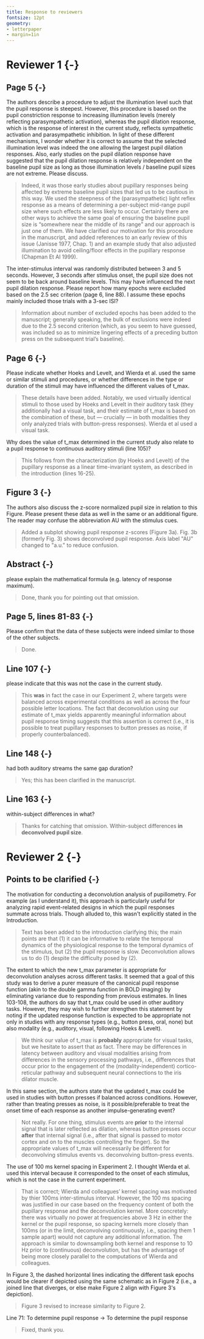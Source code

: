 ```yaml
---
title: Response to reviewers
fontsize: 12pt
geometry:
- letterpaper
- margin=1in
---
```


# Reviewer 1 {-}
## Page 5 {-}
The authors describe a procedure to adjust the illumination level such that the pupil response is steepest. However, this procedure is based on the pupil constriction response to increasing illumination levels (merely reflecting parasympathetic activation), whereas the pupil dilation response, which is the response of interest in the current study, reflects sympathetic activation and parasympathetic inhibition.  In light of these different mechanisms, I wonder whether it is correct to assume that the selected illumination level was indeed the one allowing the largest pupil dilation responses. Also, early studies on the pupil dilation response have suggested that the pupil dilation response is relatively independent on the baseline pupil size as long as those illumination levels / baseline pupil sizes are not extreme. Please discuss.

> Indeed, it was those early studies about pupillary responses being affected by extreme baseline pupil sizes that led us to be cautious in this way. We used the steepness of the (parasympathetic) light reflex response as a means of determining a per-subject mid-range pupil size where such effects are less likely to occur. Certainly there are other ways to achieve the same goal of ensuring the baseline pupil size is “somewhere near the middle of its range” and our approach is just one of them. We have clarified our motivation for this procedure in the manuscript, and added references to an early review of this issue (Janisse 1977, Chap. 1) and an example study that also adjusted illumination to avoid ceiling/floor effects in the pupillary response (Chapman Et Al 1999).

The inter-stimulus interval was randomly distributed between 3 and 5 seconds. However, 3 seconds after stimulus onset, the pupil size does not seem to be back around baseline levels. This may have influenced the next pupil dilation response. Please report how many epochs were excluded based on the 2.5 sec criterion (page 6, line 88). I assume these epochs mainly included those trials with a 3-sec ISI?

> Information about number of excluded epochs has been added to the manuscript; generally speaking, the bulk of exclusions were indeed due to the 2.5 second criterion (which, as you seem to have guessed, was included so as to minimize lingering effects of a preceding button press on the subsequent trial’s baseline).

## Page 6 {-}
Please indicate whether Hoeks and Levelt, and Wierda et al. used the same or similar stimuli and procedures, or whether differences in the type or duration of the stimuli may have influenced the different values of t_max.

> These details have been added. Notably, we used virtually identical stimuli to those used by Hoeks and Levelt in their auditory task (they additionally had a visual task, and their estimate of t_max is based on the combination of these, but — crucially — in both modalities they only analyzed trials with button-press responses). Wierda et al used a visual task.

Why does the value of t_max determined in the current study also relate to a pupil response to continuous auditory stimuli (line 105)?

> This follows from the characterization (by Hoeks and Levelt) of the pupillary response as a linear time-invariant system, as described in the introduction (lines 16-25).

## Figure 3 {-}
The authors also discuss the z-score normalized pupil size in relation to this Figure. Please present these data as well in the same or an additional figure. The reader may confuse the abbreviation AU with the stimulus cues.

> Added a subplot showing pupil response z-scores (Figure 3a). Fig. 3b (formerly Fig. 3) shows deconvolved pupil response. Axis label "AU" changed to "a.u." to reduce confusion.

## Abstract {-}
please explain the mathematical formula (e.g. latency of response maximum).

> Done, thank you for pointing out that omission.

## Page 5, lines 81-83 {-}
Please confirm that the data of these subjects were indeed similar to those of the other subjects.

> Done.

## Line 107 {-}
please indicate that this was not the case in the current study.

> This **was** in fact the case in our Experiment 2, where targets were balanced across experimental conditions as well as across the four possible letter locations. The fact that deconvolution using our estimate of t_max yields apparently meaningful information about pupil response timing suggests that this assertion is correct (i.e., it is possible to treat pupillary responses to button presses as noise, if properly counterbalanced).

## Line 148 {-}
had both auditory streams the same gap duration?

> Yes; this has been clarified in the manuscript.

## Line 163 {-}
within-subject differences in what?

> Thanks for catching that omission. Within-subject differences **in deconvolved pupil size**.

# Reviewer 2 {-}
## Points to be clarified {-}
The motivation for conducting a deconvolution analysis of pupillometry. For example (as I understand it), this approach is particularly useful for analyzing rapid event-related designs in which the pupil responses summate across trials. Though alluded to, this wasn't explicitly stated in the Introduction.

> Text has been added to the introduction clarifying this; the main points are that (1) it can be informative to relate the temporal dynamics of the physiological response to the temporal dynamics of the stimulus, but (2) the pupil response is slow. Deconvolution allows us to do (1) despite the difficulty posed by (2).

The extent to which the new t_max parameter is appropriate for deconvolution analyses across different tasks. It seemed that a goal of this study was to derive a purer measure of the canonical pupil response function (akin to the double gamma function in BOLD imaging) by eliminating variance due to responding from previous estimates. In lines 103-108, the authors do say that t_max could be used in other auditory tasks. However, they may wish to further strengthen this statement by noting if the updated response function is expected to be appropriate not only in studies with any response types (e.g., button press, oral, none) but also modality (e.g., auditory, visual, following Hoeks & Levelt).

> We think our value of t_max is **probably** appropriate for visual tasks, but we hesitate to assert that as fact. There may be differences in latency between auditory and visual modalities arising from differences in the sensory processing pathways, i.e., differences that occur prior to the engagement of the (modality-independent) cortico-reticular pathway and subsequent neural connections to the iris dilator muscle.

In this same section, the authors state that the updated t_max could be used in studies with button presses if balanced across conditions. However, rather than treating presses as noise, is it possible/preferable to treat the onset time of each response as another impulse-generating event?

> Not really. For one thing, stimulus events are **prior** to the internal signal that is later reflected as dilation, whereas button presses occur **after** that internal signal (i.e., after that signal is passed to motor cortex and on to the muscles controlling the finger).  So the appropriate values of t_max will necessarily be different for deconvolving stimulus events vs. deconvolving button-press events.

The use of 100 ms kernel spacing in Experiment 2. I thought Wierda et al. used this interval because it corresponded to the onset of each stimulus, which is not the case in the current experiment.

> That is correct; Wierda and colleagues’ kernel spacing was motivated by thier 100ms inter-stimulus interval. However, the 100 ms spacing was justified in our case based on the frequency content of both the pupillary response and the deconvolution kernel. More concretely: there was virtually no power at frequencies above 3 Hz in either the kernel or the pupil response, so spacing kernels more closely than 100ms (or in the limit, deconvolving continuously, i.e., spacing them 1 sample apart) would not capture any additional information. The approach is similar to downsampling both kernel and response to 10 Hz prior to (continuous) deconvolution, but has the advantage of being more closely parallel to the computations of Wierda and colleagues.

In Figure 3, the dashed horizontal lines indicating the different task epochs would be clearer if depicted using the same schematic as in Figure 2 (i.e., a joined line that diverges, or else make Figure 2 align with Figure 3's depiction).

> Figure 3 revised to increase similarity to Figure 2.

Line 71: To determine pupil response → To determine the pupil response

> Fixed, thank you.
